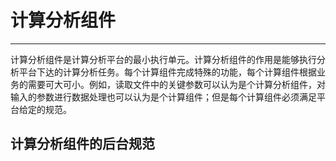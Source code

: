 # 计算分析组件

---

计算分析组件是计算分析平台的最小执行单元。计算分析组件的作用是能够执行分析平台下达的计算分析任务。每个计算组件完成特殊的功能，每个计算组件根据业务的需要可大可小。例如，读取文件中的关键参数可以认为是个计算分析组件，对输入的参数进行数据处理也可以认为是个计算组件；但是每个计算组件必须满足平台给定的规范。

## 计算分析组件的后台规范

 



